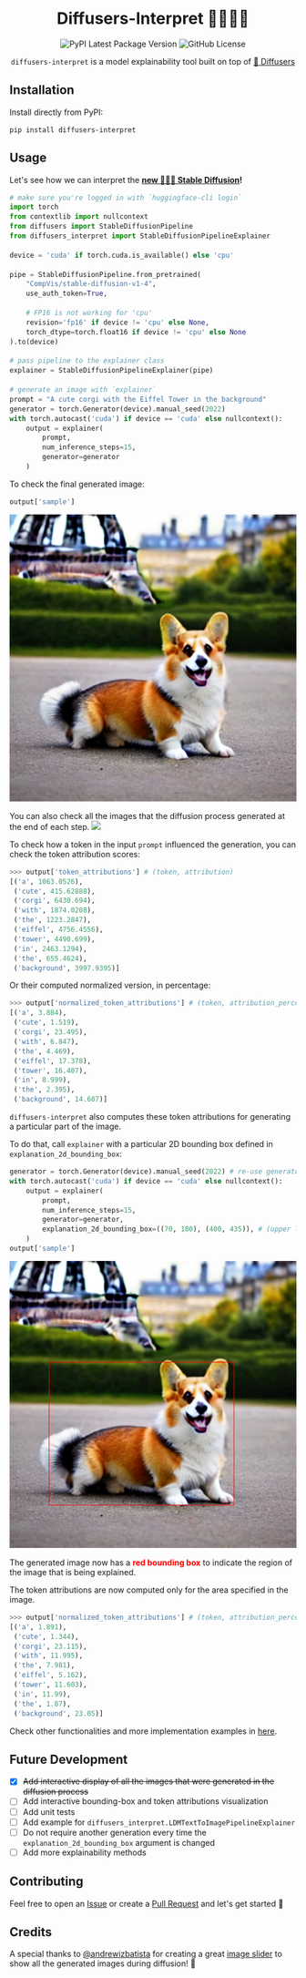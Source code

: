 <div align="center">

# Diffusers-Interpret 🤗🧨🕵️‍♀️

![PyPI Latest Package Version](https://img.shields.io/pypi/v/diffusers-interpret?logo=pypi&style=flat&color=orange) ![GitHub License](https://img.shields.io/github/license/JoaoLages/diffusers-interpret?logo=github&style=flat&color=green)

`diffusers-interpret` is a model explainability tool built on top of [🤗 Diffusers](https://github.com/huggingface/diffusers)
</div>

## Installation

Install directly from PyPI:

    pip install diffusers-interpret

## Usage

Let's see how we can interpret the **[new 🎨🎨🎨 Stable Diffusion](https://github.com/huggingface/diffusers#new--stable-diffusion-is-now-fully-compatible-with-diffusers)!**

```python
# make sure you're logged in with `huggingface-cli login`
import torch
from contextlib import nullcontext
from diffusers import StableDiffusionPipeline
from diffusers_interpret import StableDiffusionPipelineExplainer

device = 'cuda' if torch.cuda.is_available() else 'cpu'

pipe = StableDiffusionPipeline.from_pretrained(
    "CompVis/stable-diffusion-v1-4", 
    use_auth_token=True,
    
    # FP16 is not working for 'cpu'
    revision='fp16' if device != 'cpu' else None,
    torch_dtype=torch.float16 if device != 'cpu' else None
).to(device)

# pass pipeline to the explainer class
explainer = StableDiffusionPipelineExplainer(pipe)

# generate an image with `explainer`
prompt = "A cute corgi with the Eiffel Tower in the background"
generator = torch.Generator(device).manual_seed(2022)
with torch.autocast('cuda') if device == 'cuda' else nullcontext():
    output = explainer(
        prompt, 
        num_inference_steps=15,
        generator=generator
    )
```

To check the final generated image:
```python
output['sample']
```

![](assets/corgi_eiffel_tower.png)

You can also check all the images that the diffusion process generated at the end of each step.
![](assets/image_slider.gif)

To check how a token in the input `prompt` influenced the generation, you can check the token attribution scores:
```python
>>> output['token_attributions'] # (token, attribution)
[('a', 1063.0526),
 ('cute', 415.62888),
 ('corgi', 6430.694),
 ('with', 1874.0208),
 ('the', 1223.2847),
 ('eiffel', 4756.4556),
 ('tower', 4490.699),
 ('in', 2463.1294),
 ('the', 655.4624),
 ('background', 3997.9395)]
```

Or their computed normalized version, in percentage:
```python
>>> output['normalized_token_attributions'] # (token, attribution_percentage)
[('a', 3.884),
 ('cute', 1.519),
 ('corgi', 23.495),
 ('with', 6.847),
 ('the', 4.469),
 ('eiffel', 17.378),
 ('tower', 16.407),
 ('in', 8.999),
 ('the', 2.395),
 ('background', 14.607)]
```

`diffusers-interpret` also computes these token attributions for generating a particular part of the image. 

To do that, call `explainer` with a particular 2D bounding box defined in `explanation_2d_bounding_box`:

```python
generator = torch.Generator(device).manual_seed(2022) # re-use generator
with torch.autocast('cuda') if device == 'cuda' else nullcontext():
    output = explainer(
        prompt, 
        num_inference_steps=15, 
        generator=generator,
        explanation_2d_bounding_box=((70, 180), (400, 435)), # (upper left corner, bottom right corner)
    )
output['sample']
```
![](assets/corgi_eiffel_tower_box_1.png)

The generated image now has a <span style="color:red"> **red bounding box** </span> to indicate the region of the image that is being explained.

The token attributions are now computed only for the area specified in the image.

```python
>>> output['normalized_token_attributions'] # (token, attribution_percentage)
[('a', 1.891),
 ('cute', 1.344),
 ('corgi', 23.115),
 ('with', 11.995),
 ('the', 7.981),
 ('eiffel', 5.162),
 ('tower', 11.603),
 ('in', 11.99),
 ('the', 1.87),
 ('background', 23.05)]
```

Check other functionalities and more implementation examples in [here](https://github.com/JoaoLages/diffusers-interpret/blob/main/notebooks/).

## Future Development
- [x] ~~Add interactive display of all the images that were generated in the diffusion process~~
- [ ] Add interactive bounding-box and token attributions visualization
- [ ] Add unit tests
- [ ] Add example for `diffusers_interpret.LDMTextToImagePipelineExplainer`
- [ ] Do not require another generation every time the `explanation_2d_bounding_box` argument is changed
- [ ] Add more explainability methods

## Contributing
Feel free to open an [Issue](https://github.com/JoaoLages/diffusers-interpret/issues) or create a [Pull Request](https://github.com/JoaoLages/diffusers-interpret/pulls) and let's get started 🚀

## Credits

A special thanks to [@andrewizbatista](https://github.com/andrewizbatista) for creating a great [image slider](https://github.com/JoaoLages/diffusers-interpret/pull/1) to show all the generated images during diffusion! 💪 